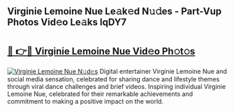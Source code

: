 ## Virginie Lemoine Nue Le𝚊k𝚎d N𝚞𝚍es - Part-Vup Photos Vid𝚎o Le𝚊ks lqDY7

# <h2><a href="http://fb96vk6.evod.top/?m=Virginie+Lemoine+Nue">🔗 👉🔴 Virginie Lemoine Nue Vid𝚎o Ph𝚘t𝚘s</a></h2>

[![Virginie Lemoine Nue N𝚞d𝚎s](https://i.imgur.com/8V9OHl7.gif)](http://fb96vk6.evod.top/?m=Virginie+Lemoine+Nue)
Digital entertainer Virginie Lemoine Nue and social media sensation, celebrated for sharing dance and lifestyle themes through viral dance challenges and brief videos. Inspiring individual Virginie Lemoine Nue, celebrated for their remarkable achievements and commitment to making a positive impact on the world. 
